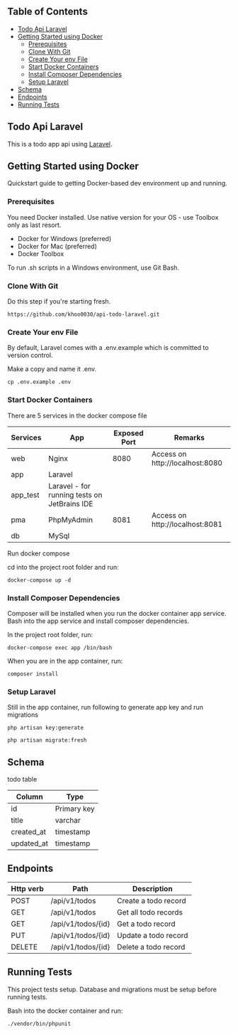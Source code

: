## Table of Contents
- [Todo Api Laravel](#todo-api-laravel)
- [Getting Started using Docker](#getting-started-using-docker)
    * [Prerequisites](#prerequisites)
    * [Clone With Git](#clone-with-git)
    * [Create Your env File](#create-your-env-file)
    * [Start Docker Containers](#start-docker-containers)
    * [Install Composer Dependencies](#install-composer-dependencies)
    * [Setup Laravel](#setup-laravel)
- [Schema](#schema)
- [Endpoints](#endpoints)
- [Running Tests](#running-tests)

## Todo Api Laravel
This is a todo app api using [Laravel](https://laravel.com/).

## Getting Started using Docker

Quickstart guide to getting Docker-based dev environment up and running.

### Prerequisites

You need Docker installed. Use native version for your OS - use Toolbox only as last resort.
- Docker for Windows (preferred)
- Docker for Mac (preferred)
- Docker Toolbox

To run .sh scripts in a Windows environment, use Git Bash.

### Clone With Git

Do this step if you're starting fresh.

```
https://github.com/khoo0030/api-todo-laravel.git
```

### Create Your env File

By default, Laravel comes with a .env.example which is committed to version control.

Make a copy and name it .env.

```
cp .env.example .env
```

### Start Docker Containers
There are 5 services in the docker compose file

| Services | App | Exposed Port | Remarks |
| --- | --- | --- | --- |
| web | Nginx | 8080| Access on http://localhost:8080 |
| app | Laravel | | |
| app_test | Laravel - for running tests on JetBrains IDE | | |
| pma | PhpMyAdmin | 8081 | Access on http://localhost:8081 |
| db | MySql | | |

Run docker compose

cd into the project root folder and run:

```
docker-compose up -d
```

### Install Composer Dependencies
Composer will be installed when you run the docker container app service.
Bash into the app service and install composer dependencies.

In the project root folder, run:

```
docker-compose exec app /bin/bash
```

When you are in the app container, run:

```
composer install
```

### Setup Laravel

Still in the app container, run following to generate app key and run migrations

```
php artisan key:generate
```

```
php artisan migrate:fresh
```

## Schema

todo table

| Column | Type | 
| --- | --- | 
| id | Primary key | 
| title | varchar | 
| created_at | timestamp | 
| updated_at | timestamp | 

## Endpoints

| Http verb | Path | Description | 
| --- | --- | --- | 
| POST | /api/v1/todos | Create a todo record | 
| GET | /api/v1/todos | Get all todo records | 
| GET | /api/v1/todos/{id} | Get a todo record | 
| PUT | /api/v1/todos/{id} | Update a todo record | 
| DELETE | /api/v1/todos/{id} | Delete a todo record | 

## Running Tests

This project tests setup. Database and migrations must be setup before running tests. 

Bash into the docker container and run:

```
./vendor/bin/phpunit
```
